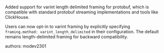 Added support for varint length delimited framing for protobuf, which is compatible with standard protobuf streaming implementations and tools like ClickHouse.

Users can now opt-in to varint framing by explicitly specifying `framing.method: varint_length_delimited` in their configuration. The default remains length-delimited framing for backward compatibility.

authors: modev2301
